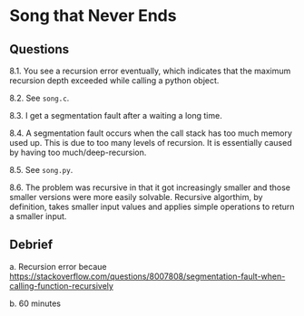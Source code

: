 # Song that Never Ends

## Questions

8.1. You see a recursion error eventually, which indicates that the maximum
recursion depth exceeded while calling a python object.

8.2. See `song.c`.

8.3. I get a segmentation fault after a waiting a long time.

8.4. A segmentation fault occurs when the call stack has too much memory used up. This is
due to too many levels of recursion. It is essentially caused by having too much/deep-recursion.

8.5. See `song.py`.

8.6. The problem was recursive in that it got increasingly smaller and those smaller versions
were more easily solvable. Recursive algorthim, by definition, takes smaller input values and applies simple operations to
return a smaller input.

## Debrief

a. Recursion error becaue
https://stackoverflow.com/questions/8007808/segmentation-fault-when-calling-function-recursively


b. 60 minutes
